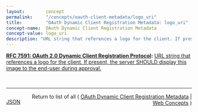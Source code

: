```yaml
---
layout:        concept
permalink:     "/concepts/oauth-client-metadata/logo_uri"
title:         "OAuth Dynamic Client Registration Metadata: logo_uri"
concept-name:  OAuth Dynamic Client Registration Metadata
concept-value: logo_uri
description: "URL string that references a logo for the client. If present, the server SHOULD display this image to the end-user during approval."
---
```


**[RFC 7591: OAuth 2.0 Dynamic Client Registration Protocol](/specs/IETF/RFC/7591 "This specification defines mechanisms for dynamically registering OAuth 2.0 clients with authorization servers. Registration requests send a set of desired client metadata values to the authorization server. The resulting registration responses return a client identifier to use at the authorization server and the client metadata values registered for the client. The client can then use this registration information to communicate with the authorization server using the OAuth 2.0 protocol. This specification also defines a set of common client metadata fields and values for clients to use during registration."):** [URL string that references a logo for the client. If present, the server SHOULD display this image to the end-user during approval.](http://tools.ietf.org/html/rfc7591#section-2 "Read documentation for OAuth Dynamic Client Registration Metadata &#34;logo_uri&#34;")

<br/>
<hr/>

<p style="float : left"><a href="./logo_uri.json" title="JSON representing this particular Web Concept value">JSON</a></p>
<p style="text-align: right">Return to list of all ( <a href="../oauth-client-metadata/">OAuth Dynamic Client Registration Metadata</a> | <a href="../">Web Concepts</a> )</p>
